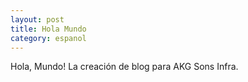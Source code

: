 ```yaml
---
layout: post
title: Hola Mundo
category: espanol
---
```


Hola, Mundo! La creación de blog para AKG Sons Infra.